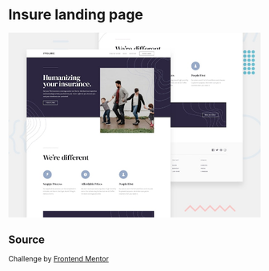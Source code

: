 # Insure landing page

![Design preview for the Insure landing page coding challenge](./design/desktop-preview.jpg)

## Source

Challenge by [Frontend Mentor](https://www.frontendmentor.io)
